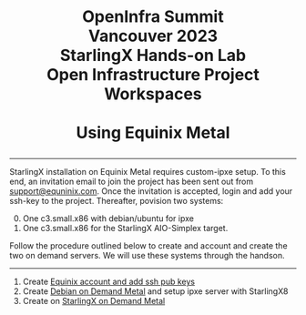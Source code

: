 # <p style="text-align: center;">OpenInfra Summit<br/>Vancouver  2023<br/>StarlingX Hands-on Lab<br/>Open Infrastructure Project Workspaces<br/><br/>Using Equinix Metal</p>

---

StarlingX installation on Equinix Metal requires custom-ipxe setup. To this end, an invitation email to join the project has been sent out from support@equninix.com. Once the invitation is accepted, login and add your ssh-key to the project. Thereafter, povision two systems:

0) One c3.small.x86 with debian/ubuntu for ipxe
1) One c3.small.x86 for the StarlingX AIO-Simplex target.

Follow the procedure outlined below to create and account and create the two on demand servers. We will use these systems through the handson. 

---
1) Create [Equinix account and add ssh pub keys](EquinixAccountSSHPUBs.md)<br/>
2) Create [Debian on Demand Metal](EquinixCustomIPXE.md) and setup ipxe server with StarlingX8<br/>
3) Create on [StarlingX on Demand Metal](EquinixStarlingX.md)<br/>
